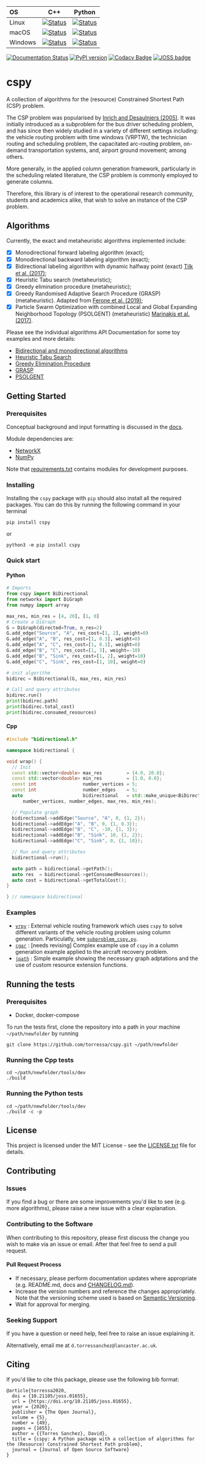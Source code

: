 | OS     | C++ | Python |
|:-------|-----|--------|
| Linux  | [![Status][cpp_linux_svg]][cpp_linux_link] | [![Status][python_linux_svg]][python_linux_link] |
| macOS  | [![Status][cpp_osx_svg]][cpp_osx_link] | [![Status][python_osx_svg]][python_osx_link] |
| Windows  | [![Status][cpp_win_svg]][cpp_win_link] | [![Status][python_win_svg]][python_win_link] |


[cpp_linux_svg]: https://github.com/torressa/cspy/workflows/Ubuntu%20Cpp/badge.svg
[cpp_linux_link]: https://github.com/torressa/cspy/actions?query=workflow%3A%22Ubuntu+Cpp%22
[python_linux_svg]: https://github.com/torressa/cspy/workflows/Ubuntu%20Python/badge.svg
[python_linux_link]: https://github.com/torressa/cspy/actions?query=workflow%3A%22Ubuntu+Python%22

[cpp_osx_svg]: https://github.com/torressa/cspy/workflows/MacOS%20Cpp/badge.svg
[cpp_osx_link]: https://github.com/torressa/cspy/actions?query=workflow%3A%22MacOS+Cpp%22
[python_osx_svg]: https://github.com/torressa/cspy/workflows/MacOS%20Python/badge.svg
[python_osx_link]: https://github.com/torressa/cspy/actions?query=workflow%3A%22MacOS+Python%22

[cpp_win_svg]: https://github.com/torressa/cspy/workflows/Windows%20Cpp/badge.svg
[cpp_win_link]: https://github.com/torressa/cspy/actions?query=workflow%3A%22Windows+Cpp%22
[python_win_svg]: https://github.com/torressa/cspy/workflows/Windows%20Python/badge.svg
[python_win_link]: https://github.com/torressa/cspy/actions?query=workflow%3A%22Windows+Python%22

[![Documentation Status](https://readthedocs.org/projects/cspy/badge/?version=latest)](https://cspy.readthedocs.io/en/latest/?badge=latest)
[![PyPI version](https://badge.fury.io/py/cspy.svg)](https://badge.fury.io/py/cspy)
[![Codacy Badge](https://api.codacy.com/project/badge/Grade/c28f50e92dae4bcc921f1bd142370608)](https://www.codacy.com/app/torressa/cspy?utm_source=github.com&utm_medium=referral&utm_content=torressa/cspy&utm_campaign=Badge_Grade)
[![JOSS badge](https://joss.theoj.org/papers/25eda55801a528b982d03a6a61f7730d/status.svg)](https://joss.theoj.org/papers/25eda55801a528b982d03a6a61f7730d)


# cspy

A collection of algorithms for the (resource) Constrained Shortest Path (CSP) problem.

The CSP problem was popularised by [Inrich and Desaulniers (2005)](https://www.researchgate.net/publication/227142556_Shortest_Path_Problems_with_Resource_Constraints). It was initially introduced as a subproblem for the bus driver scheduling problem, and has since then widely studied in a variety of different settings including: the vehicle routing problem with time windows (VRPTW), the technician routing and scheduling problem, the capacitated arc-routing problem, on-demand transportation systems, and, airport ground movement; among others.

More generally, in the applied column generation framework, particularly in the scheduling related literature, the CSP problem is commonly employed to generate columns.

Therefore, this library is of interest to the operational research community, students and academics alike, that wish to solve an instance of the CSP problem.

## Algorithms

Currently, the exact and metaheuristic algorithms implemented include:

- [x] Monodirectional forward labeling algorithm (exact);
- [x] Monodirectional backward labeling algorithm (exact);
- [x] Bidirectional labeling algorithm with dynamic halfway point (exact) [Tilk et al. (2017)](https://www.sciencedirect.com/science/article/pii/S0377221717302035);
- [x] Heuristic Tabu search (metaheuristic);
- [x] Greedy elimination procedure (metaheuristic);
- [x] Greedy Randomised Adaptive Search Procedure (GRASP) (metaheuristic). Adapted from [Ferone et al. (2019)](https://www.tandfonline.com/doi/full/10.1080/10556788.2018.1548015);
- [x] Particle Swarm Optimization with combined Local and Global Expanding Neighborhood Topology (PSOLGENT) (metaheuristic) [Marinakis et al. (2017)](https://www.sciencedirect.com/science/article/pii/S0377221717302357).

Please see the individual algorithms API Documentation for some toy examples and more details:

- [Bidirectional and monodirectional algorithms](https://cspy.readthedocs.io/en/latest/api/cspy.BiDirectional.html)
- [Heuristic Tabu Search](https://cspy.readthedocs.io/en/latest/api/cspy.Tabu.html)
- [Greedy Elimination Procedure](https://cspy.readthedocs.io/en/latest/api/cspy.GreedyElim.html)
- [GRASP](https://cspy.readthedocs.io/en/latest/api/cspy.GRASP.html)
- [PSOLGENT](https://cspy.readthedocs.io/en/latest/api/cspy.PSOLGENT.html)
## Getting Started

### Prerequisites

Conceptual background and input formatting is discussed in the [docs](https://cspy.readthedocs.io/en/latest/how_to.html).

Module dependencies are:

- [NetworkX](https://networkx.github.io/documentation/stable/)
- [NumPy](https://docs.scipy.org/doc/numpy/reference/)

Note that [requirements.txt](requirements.txt) contains modules for development purposes.

### Installing

Installing the `cspy` package with `pip` should also install all the required packages. You can do this by running the following command in your terminal

```none
pip install cspy
```

or

```none
python3 -m pip install cspy
```

### Quick start

#### Python

```python
# Imports
from cspy import BiDirectional
from networkx import DiGraph
from numpy import array

max_res, min_res = [4, 20], [1, 0]
# Create a DiGraph
G = DiGraph(directed=True, n_res=2)
G.add_edge("Source", "A", res_cost=[1, 2], weight=0)
G.add_edge("A", "B", res_cost=[1, 0.3], weight=0)
G.add_edge("A", "C", res_cost=[1, 0.1], weight=0)
G.add_edge("B", "C", res_cost=[1, 3], weight=-10)
G.add_edge("B", "Sink", res_cost=[1, 2], weight=10)
G.add_edge("C", "Sink", res_cost=[1, 10], weight=0)

# init algorithm
bidirec = BiDirectional(G, max_res, min_res)

# Call and query attributes
bidirec.run()
print(bidirec.path)
print(bidirec.total_cost)
print(bidirec.consumed_resources)
```

#### Cpp

```cpp
#include "bidirectional.h"

namespace bidirectional {

void wrap() {
  // Init
  const std::vector<double> max_res         = {4.0, 20.0};
  const std::vector<double> min_res         = {1.0, 0.0};
  const int                 number_vertices = 5;
  const int                 number_edges    = 5;
  auto                      bidirectional   = std::make_unique<BiDirectional>(
      number_vertices, number_edges, max_res, min_res);

  // Populate graph
  bidirectional->addEdge("Source", "A", 0, {1, 2});
  bidirectional->addEdge("A", "B", 0, {1, 0.3});
  bidirectional->addEdge("B", "C", -10, {1, 3});
  bidirectional->addEdge("B", "Sink", 10, {1, 2});
  bidirectional->addEdge("C", "Sink", 0, {1, 10});

  // Run and query attributes
  bidirectional->run();

  auto path = bidirectional->getPath();
  auto res  = bidirectional->getConsumedResources();
  auto cost = bidirectional->getTotalCost();
}

} // namespace bidirectional
```

### Examples

- [`vrpy`](https://github.com/Kuifje02/vrpy) : External vehicle routing framework which uses `cspy` to solve different variants of the vehicle routing problem using column generation. Particulatly, see  [`subproblem_cspy.py`](https://github.com/Kuifje02/vrpy/blob/master/vrpy/subproblem_cspy.py).
- [`cgar`](examples/cgar) : [needs revising] Complex example use of `cspy` in a column generation example applied to the aircraft recovery problem.
- [`jpath`](examples/jpath) : Simple example showing the necessary graph adptations and the use of custom resource extension functions.


## Running the tests

### Prerequisites

- Docker, docker-compose

To run the tests first, clone the repository into a path in your machine `~/path/newfolder` by running

```none
git clone https://github.com/torressa/cspy.git ~/path/newfolder
```
### Running the Cpp tests

```
cd ~/path/newfolder/tools/dev
./build
```

### Running the Python tests

```
cd ~/path/newfolder/tools/dev
./build -c -p
```

## License

This project is licensed under the MIT License - see the [LICENSE.txt](LICENSE.txt) file for details.

## Contributing

### Issues

If you find a bug or there are some improvements you'd like to see (e.g. more algorithms), please raise a new issue with a clear explanation.

### Contributing to the Software

When contributing to this repository, please first discuss the change you wish to make via an issue or email.
After that feel free to send a pull request.

#### Pull Request Process

- If necessary, please perform documentation updates where appropriate (e.g. README.md, docs and [CHANGELOG.md](CHANGELOG.md)).
- Increase the version numbers and reference the changes appropriately. Note that the versioning scheme used is based on [Semantic Versioning](https://semver.org/spec/v2.0.0.html).
- Wait for approval for merging.

### Seeking Support

If you have a question or need help, feel free to raise an issue explaining it.

Alternatively, email me at `d.torressanchez@lancaster.ac.uk`.

## Citing

If you'd like to cite this package, please use the following bib format:

```none
@article{torressa2020,
  doi = {10.21105/joss.01655},
  url = {https://doi.org/10.21105/joss.01655},
  year = {2020},
  publisher = {The Open Journal},
  volume = {5},
  number = {49},
  pages = {1655},
  author = {{Torres Sanchez}, David},
  title = {cspy: A Python package with a collection of algorithms for the (Resource) Constrained Shortest Path problem},
  journal = {Journal of Open Source Software}
}
```
